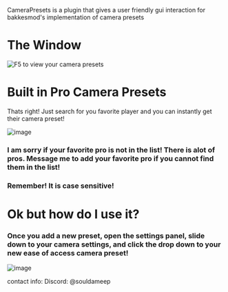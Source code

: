 CameraPresets is a plugin that gives a user friendly gui interaction for bakkesmod's implementation of camera presets

# The Window
![F5 to view your camera presets](https://github.com/SoulDaMeep/CameraPresets/assets/80908765/64280f1d-83e9-44e7-8894-244e2b42a321)

# Built in Pro Camera Presets
Thats right! Just search for you favorite player and you can instantly get their camera preset!

![image](https://github.com/SoulDaMeep/CameraPresets/assets/80908765/bcd5bf77-369f-43ff-9905-10d251ed738d)

### I am sorry if your favorite pro is not in the list! There is alot of pros. Message me to add your favorite pro if you cannot find them in the list!
### Remember! It is case sensitive!

# Ok but how do I use it?
### Once you add a new preset, open the settings panel, slide down to your camera settings, and click the drop down to your new ease of access camera preset!
![image](https://github.com/SoulDaMeep/CameraPresets/assets/80908765/971fa9c1-ce73-4d2f-b553-ae7c127a7d06)

contact info:
Discord: @souldameep
